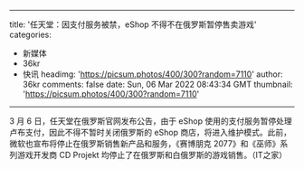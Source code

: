 
---
title: '任天堂：因支付服务被禁，eShop 不得不在俄罗斯暂停售卖游戏'
categories: 
 - 新媒体
 - 36kr
 - 快讯
headimg: 'https://picsum.photos/400/300?random=7110'
author: 36kr
comments: false
date: Sun, 06 Mar 2022 08:43:34 GMT
thumbnail: 'https://picsum.photos/400/300?random=7110'
---

<div>   
3 月 6 日，任天堂在俄罗斯官网发布公告，由于 eShop 使用的支付服务暂停处理卢布支付，因此不得不暂时关闭俄罗斯的 eShop 商店，将进入维护模式。此前，微软也宣布将停止在俄罗斯销售新产品和服务，《赛博朋克 2077》和《巫师》系列游戏开发商 CD Projekt 均停止了在俄罗斯和白俄罗斯的游戏销售。（IT之家）  
</div>
            